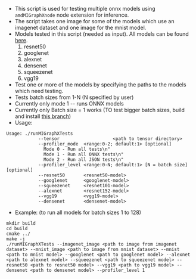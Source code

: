 * This script is used for testing multiple onnx models using ```amdMIGraphXnode``` node extension for inference.
* The script takes one image for some of the models which use an imagenet dataset and one image for the mnist model.
* Models tested in this script (needed as input). All models can be found [here](https://github.com/onnx/models). 
  1. resnet50
  2. googlenet
  3. alexnet
  4. densenet
  5. squeezenet
  6. vgg19
* Test one or more of the models by specifying the paths to the models which need testing.
* Tests batch sizes from 1-N (N specified by user)
* Currently only mode 1 -- runs ONNX models
* Currently only Batch size = 1 works (TO test bigger batch sizes, build and install [this branch](https://github.com/ROCmSoftwarePlatform/AMDMIGraphX/tree/dyn_reshape_parsing))
* Usage:
```
Usage: ./runMIGraphXTests
            --tensor                    <path to tensor directory>
            --profiler_mode  <range:0-2; default:1> [optional]
              Mode 0 - Run all tests\n"
              Mode 1 - Run all ONNX tests\n"
              Mode 2 - Run all JSON tests\n"
            --profiler_level <range:0-N; default:1> [N = batch size][optional]
            --resnet50       <resnet50-model>
            --googlenet      <googlenet-model>
            --squeezenet     <resnet101-model>
            --alexnet        <resnet152-model>
            --vgg19          <vgg19-model>
            --densenet       <densenet-model>
```
* Example: (to run all models for batch sizes 1 to 128)
```
mkdir build
cd build
cmake ../
make -j
./runMIGraphXTests --imagenet_image <path to image from imagenet dataset> --mnist_image <path to image from mnist dataset> --mnist <path to mnist model> --googlenet <path to googlenet model> --alexnet <path to alexnet model> --squeezenet <path to squeezenet model> --resnet50 <path to resnet50 model> --vgg19 <path to vgg19 model> --densenet <path to densenet model> --profiler_level 1
```
